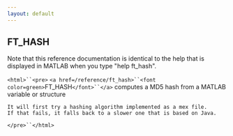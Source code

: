 ```yaml
---
layout: default
---
```


##  FT_HASH

Note that this reference documentation is identical to the help that is displayed in MATLAB when you type "help ft_hash".

`<html>``<pre>`
    `<a href=/reference/ft_hash>``<font color=green>`FT_HASH`</font>``</a>` computes a MD5 hash from a MATLAB variable or structure
 
    It will first try a hashing algorithm implemented as a mex file.
    If that fails, it falls back to a slower one that is based on Java.
`</pre>``</html>`

